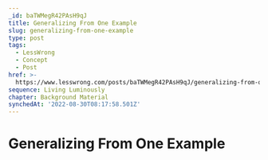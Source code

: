 ```yaml
---
_id: baTWMegR42PAsH9qJ
title: Generalizing From One Example
slug: generalizing-from-one-example
type: post
tags:
  - LessWrong
  - Concept
  - Post
href: >-
  https://www.lesswrong.com/posts/baTWMegR42PAsH9qJ/generalizing-from-one-example
sequence: Living Luminously
chapter: Background Material
synchedAt: '2022-08-30T08:17:58.501Z'
---
```

# Generalizing From One Example

